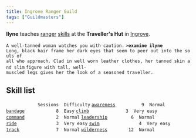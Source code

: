 ```yaml
---
title: Ingrove Ranger Guild
tags: ["Guildmasters"]
---
```

**Ilyne** teaches [ranger](general "wikilink")
[skills](skill "wikilink") at the **Traveller's Hut** in
[Ingrove](Anduin_Vale#Ingrove "wikilink").

`A well-tanned woman watches you with caution.`
`>`**`examine ilyne`**
`Long, black hair frame her dark eyes that seem to peer out into the souls of`
`all who approach. Clad in well worn leather clothes, her tanned skin and slim`
`figure with tall, well-muscled legs gives her the look of a seasoned traveller.`

## Skill list

`            Sessions  Difficulty`
[`awareness`](awareness "wikilink")`          9  Normal`
[`bandage`](bandage "wikilink")`            8  Easy`
[`climb`](climb "wikilink")`              3  Very easy`
[`command`](command "wikilink")`            2  Normal`
[`leadership`](leadership "wikilink")`         6  Normal`
[`ride`](ride "wikilink")`               3  Very easy`
[`swim`](swim "wikilink")`               4  Very easy`
[`track`](track "wikilink")`              7  Normal`
[`wilderness`](wilderness "wikilink")`        12  Normal`

